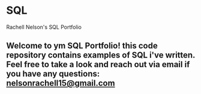# SQL
Rachell Nelson's SQL Portfolio

## Welcome to ym SQL Portfolio! this code repository contains examples of SQL i've written. Feel free to take a look and reach out via email if you have any questions: nelsonrachell15@gmail.com
